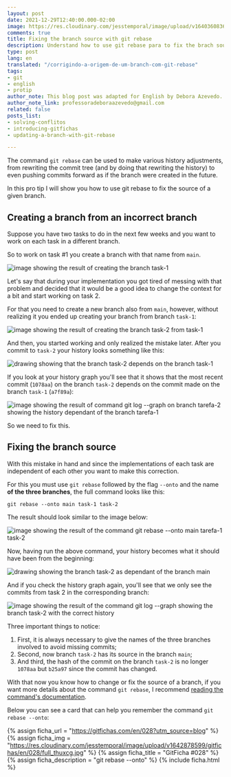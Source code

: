 ```yaml
---
layout: post
date: 2021-12-29T12:40:00.000-02:00
image: https://res.cloudinary.com/jesstemporal/image/upload/v1640360836/covers/pro_tip_voc9gk.png
comments: true
title: Fixing the branch source with git rebase
description: Understand how to use git rebase para to fix the brach source
type: post
lang: en
translated: "/corrigindo-a-origem-de-um-branch-com-git-rebase"
tags:
- git
- english
- protip
author_note: This blog post was adapted for English by Debora Azevedo.
author_note_link: professoradeboraazevedo@gmail.com
related: false
posts_list:
- solving-conflitos
- introducing-gitfichas
- updating-a-branch-with-git-rebase

---
```

The command `git rebase` can be used to make various history adjustments, from rewriting the commit tree (and by doing that rewriting the history) to even pushing commits forward as if the branch were created in the future.

In this pro tip I will show you how to use git rebase to fix the source of a given branch.

## Creating a branch from an incorrect branch

Suppose you have two tasks to do in the next few weeks and you want to work on each task in a different branch.

So to work on task #1 you create a branch with that name from `main`.

![image showing the result of creating the branch task-1](https://res.cloudinary.com/jesstemporal/image/upload/v1643381405/git-rebase-ajustar-origem/git-checkout-fig1_qd3kkn.png)

Let's say that during your implementation you got tired of messing with that problem and decided that it would be a good idea to change the context for a bit and start working on task 2.

For that you need to create a new branch also from `main`, however, without realizing it you ended up creating your branch from branch `task-1`:

![image showing the result of creating the branch task-2 from task-1](https://res.cloudinary.com/jesstemporal/image/upload/v1643382296/git-rebase-ajustar-origem/git-switch-fig2_ugve35.png)

And then, you started working and only realized the mistake later. After you commit to `task-2` your history looks something like this:

![drawing showing that the branch task-2 depends on the branch task-1](https://res.cloudinary.com/jesstemporal/image/upload/v1643382763/git-rebase-ajustar-origem/rebase-fixing-source-fig3_yjr1zx.jpg)

If you look at your history graph you'll see that it shows that the most recent commit (`1078aa`) on the branch `task-2` depends on the commit made on the branch `task-1` (`a7f89a`):

![image showing the result of command git log --graph on branch tarefa-2 showing the history dependant of the branch tarefa-1](https://res.cloudinary.com/jesstemporal/image/upload/v1643382297/git-rebase-ajustar-origem/git-log-graph-worng-branch-fig4_bsmw1u.png)

So we need to fix this.

## Fixing the branch source

With this mistake in hand and since the implementations of each task are independent of each other you want to make this correction.

For this you must use `git rebase` followed by the flag `--onto` and the name **of the three branches**, the full command looks like this:

```console
git rebase --onto main task-1 task-2
```

The result should look similar to the image below:

![image showing the result of the command git rebase --onto main tarefa-1 task-2](https://res.cloudinary.com/jesstemporal/image/upload/v1643382296/git-rebase-ajustar-origem/git-rebase-onto-main-task1-task2-fig5_lenp6j.png)

Now, having run the above command, your history becomes what it should have been from the beginning:

![drawing showing the branch task-2 as dependant of the branch main](https://res.cloudinary.com/jesstemporal/image/upload/v1643382763/git-rebase-ajustar-origem/rebase-fixed-source-fig6_shwva2.jpg)

And if you check the history graph again, you'll see that we only see the commits from task 2 in the corresponding branch:

![image showing the result of the command git log --graph showing the branch task-2 with the correct history](https://res.cloudinary.com/jesstemporal/image/upload/v1643382297/git-rebase-ajustar-origem/git-log-graph-correct-branch-fig7_ikzqld.png)

Three important things to notice:

1. First, it is always necessary to give the names of the three branches involved to avoid missing commits;
1. Second, now branch `task-2` has its source in the branch `main`;
1. And third, the hash of the commit on the branch `task-2` is no longer `1078aa` but `b25a97` since the commit has changed.

With that now you know how to change or fix the source of a branch, if you want more details about the command `git rebase`, I recommend [reading the command's documentation](https://git-scm.com/docs/git-rebase).

Below you can see a card that can help you remember the command `git rebase --onto`:

{% assign ficha_url = "https://gitfichas.com/en/028?utm_source=blog" %}
{% assign ficha_img = "https://res.cloudinary.com/jesstemporal/image/upload/v1642878599/gitfichas/en/028/full_thuxcg.jpg" %}
{% assign ficha_title = "GitFicha #028" %}
{% assign ficha_description = "git rebase --onto" %}
{% include ficha.html %}